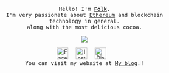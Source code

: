 <p align="center">
   <br>
   <samp>
   Hello! I'm <b><a rel="nofollow noopener noreferrer" target="_blank" href="https://github.com/Kongthap-code">Folk</a></b>.
   <br>I'm very passionate about <a href="https://ethereum.org/en/">
      Ethereum</a> and blockchain technology in general. 
   <br>along with the most delicious cocoa.<br><br>
   <a href="https://skillicons.dev">
   <img src="https://skillicons.dev/icons?i=js,ts,html,css,vim,solidity,postgres,mongodb,apollo,prisma,react,nextjs,svelte,styledcomponents,docker" />
   </a>
   <br>
   </samp>
<p align="center">
   <a rel="nofollow noopener noreferrer" target="_blank" href="https://www.facebook.com/profile.php?id=100009380508678">
   <img src="https://media.discordapp.net/attachments/802266980873666600/866302320630693918/162-1622540_8bit-icons-02-8-bit-facebook-icon-removebg-preview_1.png" width="30px" alt="Facebook"></a>
   &nbsp; 
   &nbsp;
   <a rel="nofollow noopener noreferrer" target="_blank" href="https://www.instagram.com/kp98ps_/">
   <img src="https://media.discordapp.net/attachments/802266980873666600/866303739388362832/31c29e1581fabdf_1.png" width="30px" alt="Instargam"></a>
   &nbsp; 
   &nbsp;
   <a rel="nofollow noopener noreferrer" target="_blank" href="#">
   <img src="https://media.discordapp.net/attachments/802266980873666600/866305034890248192/DYWdMjmWkAMUxj9-removebg-preview.png" width="30px" alt="Discord"></a>   
   &nbsp; 
   &nbsp;
   <samp>
   <br>You can visit my website at <a rel="nofollow noopener noreferrer" target="_blank" href="https://kongthap-code.github.io/Kongthapcode-blog/">My blog</a></b>.!<br>
</p>
</p>
